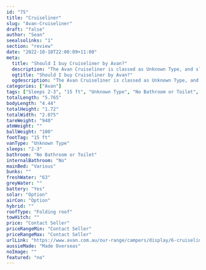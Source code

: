 ```yaml
---
id: "75"
title: "Cruiseliner"
slug: "Avan-Cruiseliner"
draft: "false"
author: "Sean"
seealsolinks: "1"
section: "review"
date: "2022-10-10T22:00:09+11:00"
meta:
  title: "Should I buy Cruiseliner by Avan?"
  description: "The Avan Cruiseliner is classed as Unknown Type, and sleeps 2-3 people. It is Made Overseas and comes in at 15 ft. It generally has No Bathroom or Toilet."
  ogtitle: "Should I buy Cruiseliner by Avan?"
  ogdescription: "The Avan Cruiseliner is classed as Unknown Type, and sleeps 2-3 people. It is Made Overseas and comes in at 15 ft. It generally has No Bathroom or Toilet."
categories: ["Avan"]
tags: ["Sleeps 2-3", "15 ft", "Unknown Type", "No Bathroom or Toilet", "Folding roof", "Price Unknown", "Made Overseas"]
totalLength: "5.765"
bodyLength: "4.44"
totalHeight: "1.72"
totalWidth: "2.075"
tareWeight: "940"
atmWeight: ""
ballWeight: "100"
footTag: "15 ft"
vanType: "Unknown Type"
sleeps: "2-3"
bathroom: "No Bathroom or Toilet"
internalBathroom: "No"
mainBed: "Various"
bunks: ""
freshWater: "63"
greyWater: ""
battery: "Yes"
solar: "Option"
airCon: "Option"
hybrid: ""
roofType: "Folding roof"
towHitch: ""
price: "Contact Seller"
priceRangeMin: "Contact Seller"
priceRangeMax: "Contact Seller"
urlLink: "https://www.avan.com.au/our-range/campers/display/6-cruiseliner"
aussieMade: "Made Overseas"
noImage: ""
featured: "no"
---
```

